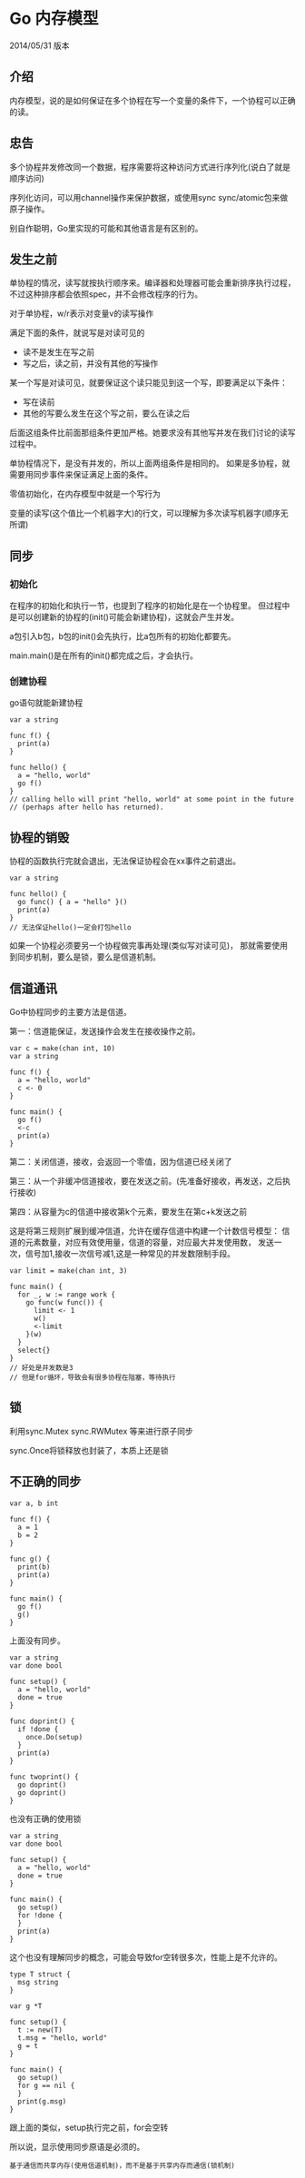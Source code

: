 # Go 内存模型

2014/05/31 版本

## 介绍

内存模型，说的是如何保证在多个协程在写一个变量的条件下，一个协程可以正确的读。

## 忠告

多个协程并发修改同一个数据，程序需要将这种访问方式进行序列化(说白了就是顺序访问)

序列化访问，可以用channel操作来保护数据，或使用sync sync/atomic包来做原子操作。

别自作聪明，Go里实现的可能和其他语言是有区别的。

## 发生之前

单协程的情况，读写就按执行顺序来。编译器和处理器可能会重新排序执行过程，
不过这种排序都会依照spec，并不会修改程序的行为。

对于单协程，w/r表示对变量v的读写操作

满足下面的条件，就说写是对读可见的

- 读不是发生在写之前
- 写之后，读之前，并没有其他的写操作

某一个写是对读可见，就要保证这个读只能见到这一个写，即要满足以下条件：

- 写在读前
- 其他的写要么发生在这个写之前，要么在读之后

后面这组条件比前面那组条件更加严格。她要求没有其他写并发在我们讨论的读写过程中。

单协程情况下，是没有并发的，所以上面两组条件是相同的。
如果是多协程，就需要用同步事件来保证满足上面的条件。

零值初始化，在内存模型中就是一个写行为

变量的读写(这个值比一个机器字大)的行文，可以理解为多次读写机器字(顺序无所谓)

## 同步

### 初始化

在程序的初始化和执行一节，也提到了程序的初始化是在一个协程里。
但过程中是可以创建新的协程的(init()可能会新建协程)，这就会产生并发。

a包引入b包，b包的init()会先执行，比a包所有的初始化都要先。

main.main()是在所有的init()都完成之后，才会执行。

### 创建协程

go语句就能新建协程

    var a string

    func f() {
      print(a)
    }

    func hello() {
      a = "hello, world"
      go f()
    }
    // calling hello will print "hello, world" at some point in the future 
    // (perhaps after hello has returned).

## 协程的销毁

协程的函数执行完就会退出，无法保证协程会在xx事件之前退出。

    var a string

    func hello() {
      go func() { a = "hello" }()
      print(a)
    }
    // 无法保证hello()一定会打包hello

如果一个协程必须要另一个协程做完事再处理(类似写对读可见)，
那就需要使用到同步机制，要么是锁，要么是信道机制。

## 信道通讯

Go中协程同步的主要方法是信道。

第一：信道能保证，发送操作会发生在接收操作之前。

    var c = make(chan int, 10)
    var a string

    func f() {
      a = "hello, world"
      c <- 0
    }

    func main() {
      go f()
      <-c
      print(a)
    }

第二：关闭信道，接收，会返回一个零值，因为信道已经关闭了

第三：从一个非缓冲信道接收，要在发送之前。(先准备好接收，再发送，之后执行接收)

第四：从容量为c的信道中接收第k个元素，要发生在第c+k发送之前

这是将第三规则扩展到缓冲信道，允许在缓存信道中构建一个计数信号模型：
信道的元素数量，对应有效使用量，信道的容量，对应最大并发使用数，
发送一次，信号加1,接收一次信号减1,这是一种常见的并发数限制手段。

    var limit = make(chan int, 3)

    func main() {
      for _, w := range work {
        go func(w func()) {
          limit <- 1
          w()
          <-limit
        }(w)
      }
      select{}
    }
    // 好处是并发数是3
    // 但是for循环，导致会有很多协程在阻塞，等待执行

## 锁

利用sync.Mutex sync.RWMutex 等来进行原子同步

sync.Once将锁释放也封装了，本质上还是锁

## 不正确的同步

    var a, b int

    func f() {
      a = 1
      b = 2
    }

    func g() {
      print(b)
      print(a)
    }

    func main() {
      go f()
      g()
    }

上面没有同步。

    var a string
    var done bool

    func setup() {
      a = "hello, world"
      done = true
    }

    func doprint() {
      if !done {
        once.Do(setup)
      }
      print(a)
    }

    func twoprint() {
      go doprint()
      go doprint()
    }

也没有正确的使用锁

    var a string
    var done bool

    func setup() {
      a = "hello, world"
      done = true
    }

    func main() {
      go setup()
      for !done {
      }
      print(a)
    }

这个也没有理解同步的概念，可能会导致for空转很多次，性能上是不允许的。

    type T struct {
      msg string
    }

    var g *T

    func setup() {
      t := new(T)
      t.msg = "hello, world"
      g = t
    }

    func main() {
      go setup()
      for g == nil {
      }
      print(g.msg)
    }

跟上面的类似，setup执行完之前，for会空转

所以说，显示使用同步原语是必须的。

`基于通信而共享内存(使用信道机制)，而不是基于共享内存而通信(锁机制)`
